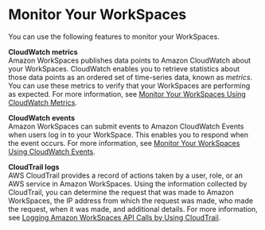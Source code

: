 # Monitor Your WorkSpaces<a name="amazon-workspaces-monitoring"></a>

You can use the following features to monitor your WorkSpaces\.

**CloudWatch metrics**  
Amazon WorkSpaces publishes data points to Amazon CloudWatch about your WorkSpaces\. CloudWatch enables you to retrieve statistics about those data points as an ordered set of time\-series data, known as *metrics*\. You can use these metrics to verify that your WorkSpaces are performing as expected\. For more information, see [Monitor Your WorkSpaces Using CloudWatch Metrics](cloudwatch-metrics.md)\.

**CloudWatch events**  
Amazon WorkSpaces can submit events to Amazon CloudWatch Events when users log in to your WorkSpace\. This enables you to respond when the event occurs\. For more information, see [Monitor Your WorkSpaces Using CloudWatch Events](cloudwatch-events.md)\.

**CloudTrail logs**  
AWS CloudTrail provides a record of actions taken by a user, role, or an AWS service in Amazon WorkSpaces\. Using the information collected by CloudTrail, you can determine the request that was made to Amazon WorkSpaces, the IP address from which the request was made, who made the request, when it was made, and additional details\. For more information, see [Logging Amazon WorkSpaces API Calls by Using CloudTrail](https://docs.aws.amazon.com/workspaces/latest/api/cloudtrail_logging.html)\.
